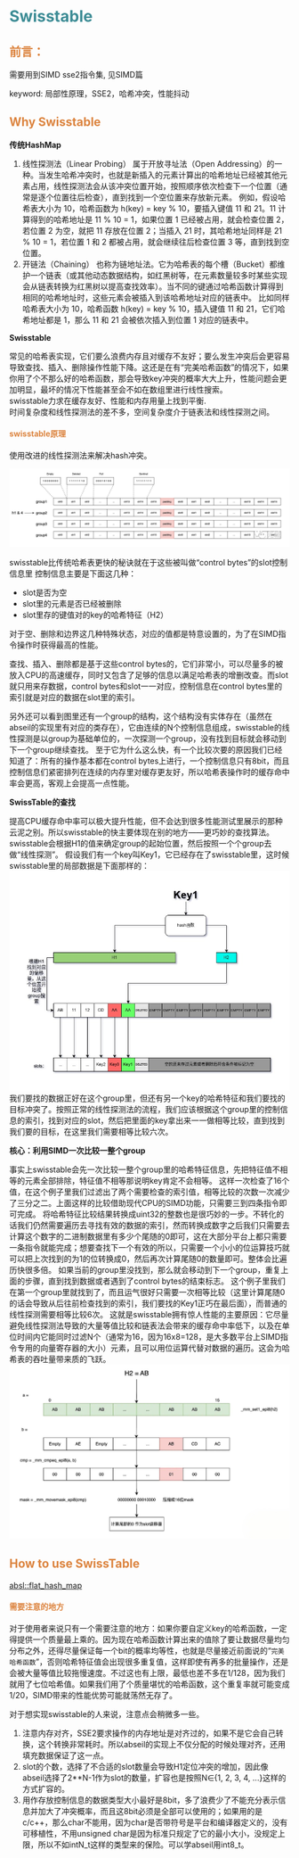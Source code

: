 # <font  color='3d8c95'>Swisstable</font>
## <font  color='dc843f'>前言：</font>
需要用到SIMD sse2指令集, 见SIMD篇

keyword: 局部性原理，SSE2，哈希冲突，性能抖动

## <font  color='dc843f'>Why Swisstable</font>
**传统HashMap**
1. 线性探测法（Linear Probing）
属于开放寻址法（Open Addressing）的一种。当发生哈希冲突时，也就是新插入的元素计算出的哈希地址已经被其他元素占用，线性探测法会从该冲突位置开始，按照顺序依次检查下一个位置（通常是逐个位置往后检查），直到找到一个空位置来存放新元素。
例如，假设哈希表大小为 10，哈希函数为 h(key) = key % 10，要插入键值 11 和 21。11 计算得到的哈希地址是 11 % 10 = 1，如果位置 1 已经被占用，就会检查位置 2，若位置 2 为空，就把 11 存放在位置 2；当插入 21 时，其哈希地址同样是 21 % 10 = 1，若位置 1 和 2 都被占用，就会继续往后检查位置 3 等，直到找到空位置。
2. 开链法（Chaining）
也称为链地址法。它为哈希表的每个槽（Bucket）都维护一个链表（或其他动态数据结构，如红黑树等，在元素数量较多时某些实现会从链表转换为红黑树以提高查找效率）。当不同的键通过哈希函数计算得到相同的哈希地址时，这些元素会被插入到该哈希地址对应的链表中。
比如同样哈希表大小为 10，哈希函数 h(key) = key % 10，插入键值 11 和 21，它们哈希地址都是 1，那么 11 和 21 会被依次插入到位置 1 对应的链表中。

**Swisstable**

常见的哈希表实现，它们要么浪费内存且对缓存不友好；要么发生冲突后会更容易导致查找、插入、删除操作性能下降。这还是在有“完美哈希函数”的情况下，如果你用了个不那么好的哈希函数，那会导致key冲突的概率大大上升，性能问题会更加明显，最坏的情况下性能甚至会不如在数组里进行线性搜索。  
swisstable力求在缓存友好、性能和内存用量上找到平衡.  
时间复杂度和线性探测法的差不多，空间复杂度介于链表法和线性探测之间。

#### <font  color='dc843f'>swisstable原理</font>
使用改进的线性探测法来解决hash冲突。

![alt text](assets/images/struct.PNG)

swisstable比传统哈希表更快的秘诀就在于这些被叫做“control bytes”的slot控制信息里
控制信息主要是下面这几种：
- slot是否为空
- slot里的元素是否已经被删除
- slot里存的键值对的key的哈希特征（H2）

对于空、删除和边界这几种特殊状态，对应的值都是特意设置的，为了在SIMD指令操作时获得最高的性能。

查找、插入、删除都是基于这些control bytes的，它们非常小，可以尽量多的被放入CPU的高速缓存，同时又包含了足够的信息以满足哈希表的增删改查。而slot就只用来存数据，control bytes和slot一一对应，控制信息在control bytes里的索引就是对应的数据在slot里的索引。  

另外还可以看到图里还有一个group的结构，这个结构没有实体存在（虽然在abseil的实现里有对应的类存在），它由连续的N个控制信息组成，swisstable的线性探测是以group为基础单位的，一次探测一个group，没有找到目标就会移动到下一个group继续查找。
至于它为什么这么快，有一个比较次要的原因我们已经知道了：所有的操作基本都在control bytes上进行，一个控制信息只有8bit，而且控制信息们紧密排列在连续的内存里对缓存更友好，所以哈希表操作时的缓存命中率会更高，客观上会提高一点性能。

**SwissTable的查找**

提高CPU缓存命中率可以极大提升性能，但不会达到很多性能测试里展示的那种云泥之别。所以swisstable的快主要体现在别的地方——更巧妙的查找算法。
swisstable会根据H1的值来确定group的起始位置，然后按照一个个group去做“线性探测”。
假设我们有一个key叫Key1，它已经存在了swisstable里，这时候swisstable里的局部数据是下面那样的：
![alt text](assets/images/search_1.png)
我们要找的数据正好在这个group里，但还有另一个key的哈希特征和我们要找的目标冲突了。按照正常的线性探测法的流程，我们应该根据这个group里的控制信息的索引，找到对应的slot，然后把里面的key拿出来一一做相等比较，直到找到我们要的目标，在这里我们需要相等比较六次。

**核心：利用SIMD一次比较一整个group**

事实上swisstable会先一次比较一整个group里的哈希特征信息，先把特征值不相等的元素全部排除，特征值不相等那说明key肯定不会相等。
这样一次检查了16个值，在这个例子里我们过滤出了两个需要检查的索引值，相等比较的次数一次减少了三分之二。上面这样的比较借助现代CPU的SIMD功能，只需要三到四条指令即可完成。
将哈希特征比较结果转换成uint32的整数也是很巧妙的一步。不转化的话我们仍然需要遍历去寻找有效的数据的索引，然而转换成数字之后我们只需要去计算这个数字的二进制数据里有多少个尾随的0即可，这在大部分平台上都只需要一条指令就能完成；想要查找下一个有效的所以，只需要一个小小的位运算技巧就可以把上次找到的为1的位转换成0，然后再次计算尾随0的数量即可。整体会比遍历快很多倍。
如果当前的group里没找到，那么就会移动到下一个group，重复上面的步骤，直到找到数据或者遇到了control bytes的结束标志。
这个例子里我们在第一个group里就找到了，而且运气很好只需要一次相等比较（这里计算尾随0的话会导致从后往前检查找到的索引，我们要找的Key1正巧在最后面），而普通的线性探测需要相等比较6次。
这就是swisstable拥有惊人性能的主要原因：它尽量避免线性探测法导致的大量等值比较和链表法会带来的缓存命中率低下，以及在单位时间内它能同时过滤N个（通常为16，因为16x8=128，是大多数平台上SIMD指令专用的向量寄存器的大小）元素，且可以用位运算代替对数据的遍历。这会为哈希表的吞吐量带来质的飞跃。
![alt text](assets/images/search_2.png)

## <font  color='dc843f'>How to use SwissTable</font>
[absl::flat_hash_map](https://github.com/abseil/abseil-cpp/blob/master/absl/container/flat_hash_map.h)

#### <font color="dc843f">需要注意的地方</font>
对于使用者来说只有一个需要注意的地方：如果你要自定义key的哈希函数，一定得提供一个质量最上乘的。因为现在哈希函数计算出来的值除了要让数据尽量均匀分布之外，还得尽量保证每一个bit的概率均等性，也就是尽量接近前面说的“`完美哈希函数`”，否则哈希特征值会出现很多重复值，这样即使有再多的批量操作，还是会被大量等值比较拖慢速度。不过这也有上限，最低也差不多在1/128，因为我们就用了七位哈希值。如果我们用了个质量堪忧的哈希函数，这个重复率就可能变成1/20，SIMD带来的性能优势可能就荡然无存了。

对于想实现swisstable的人来说，注意点会稍微多一些。
1. 注意内存对齐，SSE2要求操作的内存地址是对齐过的，如果不是它会自己转换，这个转换非常耗时。所以abseil的实现上不仅分配的时候处理对齐，还用填充数据保证了这一点。
2. slot的个数，选择了不合适的slot数量会导致H1定位冲突的增加，因此像abseil选择了2**N-1作为slot的数量，扩容也是按照N∈{1, 2, 3, 4, ...}这样的方式扩容的。
3. 用作存放控制信息的数据类型大小最好是8bit，多了浪费少了不能充分表示信息并加大了冲突概率，而且这8bit必须是全部可以使用的；如果用的是c/c++，那么char不能用，因为char是否带符号是平台和编译器定义的，没有可移植性，不用unsigned char是因为标准只规定了它的最小大小，没规定上限，所以不如intN_t这样的类型来的保险。可以学abseil用int8_t。